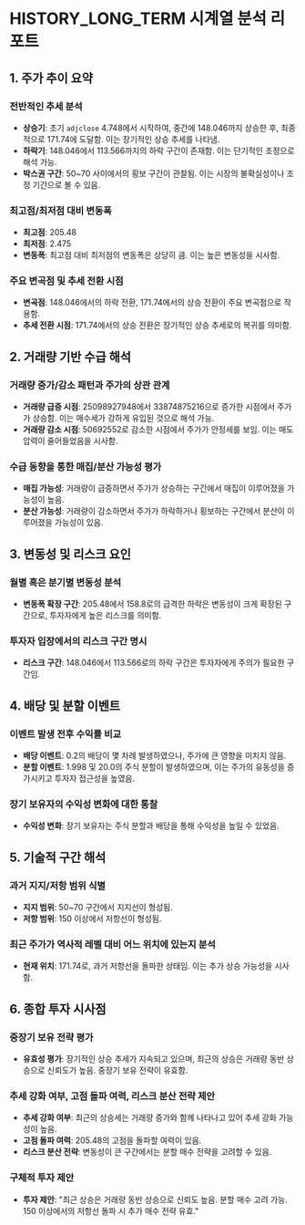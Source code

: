 # HISTORY_LONG_TERM 시계열 분석 리포트

## 1. 주가 추이 요약

### 전반적인 추세 분석
- **상승기**: 초기 `adjclose` 4.748에서 시작하여, 중간에 148.046까지 상승한 후, 최종적으로 171.74에 도달함. 이는 장기적인 상승 추세를 나타냄.
- **하락기**: 148.046에서 113.566까지의 하락 구간이 존재함. 이는 단기적인 조정으로 해석 가능.
- **박스권 구간**: 50~70 사이에서의 횡보 구간이 관찰됨. 이는 시장의 불확실성이나 조정 기간으로 볼 수 있음.

### 최고점/최저점 대비 변동폭
- **최고점**: 205.48
- **최저점**: 2.475
- **변동폭**: 최고점 대비 최저점의 변동폭은 상당히 큼. 이는 높은 변동성을 시사함.

### 주요 변곡점 및 추세 전환 시점
- **변곡점**: 148.046에서의 하락 전환, 171.74에서의 상승 전환이 주요 변곡점으로 작용함.
- **추세 전환 시점**: 171.74에서의 상승 전환은 장기적인 상승 추세로의 복귀를 의미함.

## 2. 거래량 기반 수급 해석

### 거래량 증가/감소 패턴과 주가의 상관 관계
- **거래량 급증 시점**: 25098927948에서 33874875216으로 증가한 시점에서 주가가 상승함. 이는 매수세가 강하게 유입된 것으로 해석 가능.
- **거래량 감소 시점**: 50692552로 감소한 시점에서 주가가 안정세를 보임. 이는 매도 압력이 줄어들었음을 시사함.

### 수급 동향을 통한 매집/분산 가능성 평가
- **매집 가능성**: 거래량이 급증하면서 주가가 상승하는 구간에서 매집이 이루어졌을 가능성이 높음.
- **분산 가능성**: 거래량이 감소하면서 주가가 하락하거나 횡보하는 구간에서 분산이 이루어졌을 가능성이 있음.

## 3. 변동성 및 리스크 요인

### 월별 혹은 분기별 변동성 분석
- **변동폭 확장 구간**: 205.48에서 158.8로의 급격한 하락은 변동성이 크게 확장된 구간으로, 투자자에게 높은 리스크를 의미함.

### 투자자 입장에서의 리스크 구간 명시
- **리스크 구간**: 148.046에서 113.566로의 하락 구간은 투자자에게 주의가 필요한 구간임.

## 4. 배당 및 분할 이벤트

### 이벤트 발생 전후 수익률 비교
- **배당 이벤트**: 0.2의 배당이 몇 차례 발생하였으나, 주가에 큰 영향을 미치지 않음.
- **분할 이벤트**: 1.998 및 20.0의 주식 분할이 발생하였으며, 이는 주가의 유동성을 증가시키고 투자자 접근성을 높였음.

### 장기 보유자의 수익성 변화에 대한 통찰
- **수익성 변화**: 장기 보유자는 주식 분할과 배당을 통해 수익성을 높일 수 있었음.

## 5. 기술적 구간 해석

### 과거 지지/저항 범위 식별
- **지지 범위**: 50~70 구간에서 지지선이 형성됨.
- **저항 범위**: 150 이상에서 저항선이 형성됨.

### 최근 주가가 역사적 레벨 대비 어느 위치에 있는지 분석
- **현재 위치**: 171.74로, 과거 저항선을 돌파한 상태임. 이는 추가 상승 가능성을 시사함.

## 6. 종합 투자 시사점

### 중장기 보유 전략 평가
- **유효성 평가**: 장기적인 상승 추세가 지속되고 있으며, 최근의 상승은 거래량 동반 상승으로 신뢰도가 높음. 중장기 보유 전략이 유효함.

### 추세 강화 여부, 고점 돌파 여력, 리스크 분산 전략 제안
- **추세 강화 여부**: 최근의 상승세는 거래량 증가와 함께 나타나고 있어 추세 강화 가능성이 높음.
- **고점 돌파 여력**: 205.48의 고점을 돌파할 여력이 있음.
- **리스크 분산 전략**: 변동성이 큰 구간에서는 분할 매수 전략을 고려할 수 있음.

### 구체적 투자 제안
- **투자 제안**: "최근 상승은 거래량 동반 상승으로 신뢰도 높음. 분할 매수 고려 가능. 150 이상에서의 저항선 돌파 시 추가 매수 전략 유효."